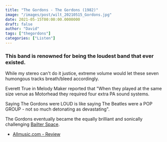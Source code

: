 ```yaml
---
title: "The Gordons - The Gordons (1982)"
image: "/images/post/wilt_20210515_Gordons.jpg"
date: 2021-05-15T00:00:00.0000000
draft: false
author: "David"
tags: ["thegordons"]
categories: ["Listen"]
---
```

### This band is renowned for being the loudest band that ever existed. 

 While my stereo can't do it justice, extreme volume would let these seven humongous tracks breath/bleed accordingly.

 Everett True in Melody Maker reported that "When they played at the same size venue as Motorhead they required four extra PA sound systems.

 Saying The Gordons were LOUD is like saying The Beatles were a POP GROUP - not so much detonating as devastating".

 The Gordons eventually became the equally brilliant and sonically challenging [Bailter Space](https://en.wikipedia.org/wiki/Bailter_Space). 

-  [Allmusic.com - Review](https://www.allmusic.com/album/the-gordons-mw0000945865)